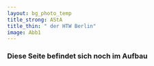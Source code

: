 ```yaml
---
layout: bg_photo_temp
title_strong: AStA
title_thin: " der HTW Berlin"
image: Abb1
---
```


### **Diese Seite befindet sich noch im Aufbau**
